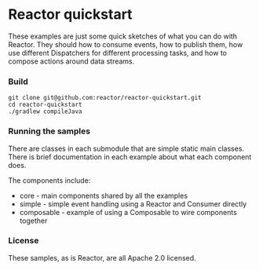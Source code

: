 # Reactor quickstart

These examples are just some quick sketches of what you can do with Reactor. They should how to consume events, how to publish them, how use different Dispatchers for different processing tasks, and how to compose actions around data streams.

### Build

    git clone git@github.com:reactor/reactor-quickstart.git
    cd reactor-quickstart
    ./gradlew compileJava

### Running the samples

There are classes in each submodule that are simple static main classes. There is brief documentation in each example about what each component does.

The components include:

* core - main components shared by all the examples
* simple - simple event handling using a Reactor and Consumer directly
* composable - example of using a Composable to wire components together

### License

These samples, as is Reactor, are all Apache 2.0 licensed.
